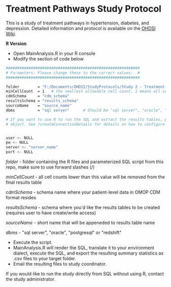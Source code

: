 Treatment Pathways Study Protocol
===============

This is a study of treatment pathways in hypertension, diabetes, and depression.  Detailed information and protocol is available on the [OHDSI Wiki](http://www.ohdsi.org/web/wiki/doku.php?id=research:treatment_pathways_in_hypertension).



**R Version**

- Open MainAnalysis.R in your R console
- Modify the section of code below

```bash
###########################################################
# Parameters: Please change these to the correct values:  #
###########################################################

folder        = "F:/Documents/OHDSI/StudyProtocols/Study 2 - Treatment Pathways 12mo/R Version" # Folder containing the R and SQL files, use forward slashes
minCellCount  = 1   # the smallest allowable cell count, 1 means all counts are allowed
cdmSchema     = "cdm_schema"
resultsSchema = "results_schema"
sourceName    = "source_name"
dbms          = "sql server"  	  # Should be "sql server", "oracle", "postgresql" or "redshift"

# If you want to use R to run the SQL and extract the results tables, please create a connectionDetails 
# object. See ?createConnectionDetails for details on how to configure for your DBMS.


user <- NULL
pw <- NULL
server <- "server_name"
port <- NULL 
```

   *folder* - folder containing the R files and parameterized SQL script from this repo, make sure to use forward slashes (/)
   
   *minCellCount* - all cell counts lower than this value will be removed from the final results table
   
   *cdmSchema* - schema name where your patient-level data in OMOP CDM format resides
   
   *resultsSchema* - schema where you'd like the results tables to be created (requires user to have create/write access)
   
   *sourceName* - short name that will be appeneded to results table name
   
   *dbms* - "sql server", "oracle", "postgresql" or "redshift"
   
 
- Execute the script.
- MainAnalysis.R will render the SQL, translate it to your environment dialect, execute the SQL, and export the resulting summary statistics as .csv files to your target folder.  
- Email the resulting files to study coordinator.

If you would like to run the study directly from SQL without using R, contact the study administrator.

